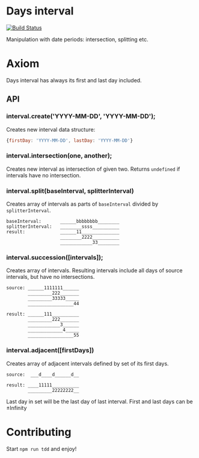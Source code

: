 Days interval
=============

[![Build Status](https://travis-ci.org/Magomogo/days-interval.svg?branch=master)](https://travis-ci.org/Magomogo/days-interval)

Manipulation with date periods: intersection, splitting etc.

# Axiom

Days interval has always its first and last day included.

## API

### interval.create('YYYY-MM-DD', 'YYYY-MM-DD');

Creates new interval data structure:

```javascript
{firstDay: 'YYYY-MM-DD', lastDay: 'YYYY-MM-DD'}
```

### interval.intersection(one, another);
    
Creates new interval as intersection of given two. Returns `undefined` if intervals have no intersection.


### interval.split(baseInterval, splitterInterval)
    
Creates array of intervals as parts of `baseInterval` divided by `splitterInterval`.

    baseInterval:       ______bbbbbbbb________
    splitterInterval:   ________ssss__________
    result:             ______11______________
                        ________2222__________
                        ____________33________

### interval.succession([intervals]);
    
Creates array of intervals. Resulting intervals include all days of source intervals, but have no intersections. 

    source: ______1111111______
            _________222_______
            _________33333_____
            _________________44

    result: ______111__________
            _________222_______
            ____________3______
            _____________4_____
            _________________55
    
### interval.adjacent([firstDays])

Creates array of adjacent intervals defined by set of its first days.

    source:  ___d____d______d__

    result: ____11111__________
            _________22222222__

Last day in set will be the last day of last interval. First and last days can be ±Infinity

Contributing
============

Start `npm run tdd` and enjoy!    

